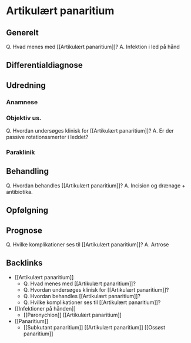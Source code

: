 # Artikulært panaritium
## Generelt
Q. Hvad menes med [[Artikulært panaritium]]?
A. Infektion i led på hånd

## Differentialdiagnose


## Udredning
### Anamnese

### Objektiv us.
Q. Hvordan undersøges klinisk for [[Artikulært panaritium]]?
A. Er der passive rotationssmerter i leddet?

### Paraklinik

## Behandling
Q. Hvordan behandles [[Artikulært panaritium]]?
A. Incision og drænage + antibiotika.

## Opfølgning


## Prognose
Q. Hvilke komplikationer ses til [[Artikulært panaritium]]?
A. Artrose

## Backlinks
* [[Artikulært panaritium]]
	* Q. Hvad menes med [[Artikulært panaritium]]?
	* Q. Hvordan undersøges klinisk for [[Artikulært panaritium]]?
	* Q. Hvordan behandles [[Artikulært panaritium]]?
	* Q. Hvilke komplikationer ses til [[Artikulært panaritium]]?
* [[Infektioner på hånden]]
	* [[Paronychion]]
[[Artikulært panaritium]]
* [[Panaritium]]
	* [[Subkutant panaritium]]
[[Artikulært panaritium]]
[[Ossøst panaritium]]

<!-- #anki/tag/med/Orto #anki/deck/Medicine -->

<!-- {BearID:ACBDE972-A3B2-4078-8828-C819E8559B06-15088-0000D400DEF8E3F8} -->
